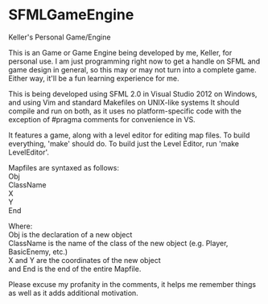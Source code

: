 SFMLGameEngine
===================

Keller's Personal Game/Engine

This is an Game or Game Engine being developed by me, Keller, for personal use.
I am just programming right now to get a handle on SFML and game design in general, 
so this may or may not turn into a complete game.
Either way, it'll be a fun learning experience for me.


This is being developed using SFML 2.0 in Visual Studio 2012 on Windows, and using Vim and standard Makefiles on UNIX-like systems
It should compile and run on both, as it uses no platform-specific code with the exception of #pragma comments for convenience in VS.

It features a game, along with a level editor for editing map files.
To build everything, 'make' should do. To build just the Level Editor, run 'make LevelEditor'.

Mapfiles are syntaxed as follows:  
Obj  
	ClassName  
	X  
	Y  
End  
  
Where:  
Obj is the declaration of a new object  
ClassName is the name of the class of the new object (e.g. Player, BasicEnemy, etc.)  
X and Y are the coordinates of the new object  
and End is the end of the entire Mapfile.  
  
  
  
  
  
Please excuse my profanity in the comments, it helps me remember things as well as it adds additional motivation.
